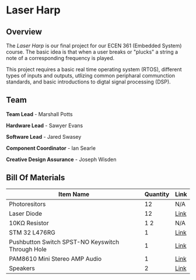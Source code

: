 # Laser Harp
## Overview
The *Laser Harp* is our final project for our ECEN 361 (Embedded System) course. The basic idea is that when a user breaks or "plucks" a string a note of a corresponding frequency is played. 

This project requires a basic real time operating system (RTOS), different types of inputs and outputs, utlizing common peripharal communction standards, and basic introductions to digtal signal processing (DSP).

## Team
**Team Lead** - Marshall Potts

**Hardware Lead** - Sawyer Evans

**Software Lead** - Jared Swasey

**Component Coordinator** - Ian Searle

**Creative Design Assurance** - Joseph Wisden

## Bill Of Materials
| Item Name       | Quantity | Link                           |
|-----------------|----------|---------------------------------------|
| Photoresitors  | 12        | N/A |
| Laser Diode   | 12        | [Link](https://www.amazon.com/HiLetgo-10pcs-650nm-Diode-Laser/dp/B071FT9HSV/ref=sr_1_3?crid=3H3MM61YSYGM1&dib=eyJ2IjoiMSJ9.9Ml-QAMuxixZG9GYrtqWh0ONodM0ILt-aNh3FtSPJwc0VMtrFR2xtxfixFhiu35O900vpFOStWr_u29nQ-SZhsa9B-sUFyNqmgN7di__fyvRhhRSgDr4xzSZpqkAIRsjxb1oN3n3VRECbx71xOqbXCrsBjXx_CzSwJjfV-SHUGTRRO1rx9WGUstkfuSYzVysJAAe9ZmQhV0ukAT88GfIXy3Bmgmopqz1rqT-U6FoyYg.bpC9aeLP98DVx9chbGsdqRm7ij2zGCO98jQP-9tFrV4&dib_tag=se&keywords=laser+diode&qid=1720821173&sprefix=laser+diod%2Caps%2C151&sr=8-3) |
| 10KΩ Resistor   | 1 2       | N/A |
| STM 32 L476RG      | 1        | [Link](https://www.digikey.com/en/products/detail/stmicroelectronics/NUCLEO-L476RG/5347711) |
| Pushbutton Switch SPST-NO Keyswitch Through Hole            | 1        | [Link](https://www.digikey.com/en/products/detail/cherry-americas-llc/MX1A-11NW/91134) |
| PAM8610 Mini Stereo AMP Audio      | 1    | [Link](https://www.amazon.com/HiLetgo-PAM8610-Amplify-Portable-Amplifier/dp/B01DK29KYG/ref=sr_1_2_sspa?dib=eyJ2IjoiMSJ9.TBzGFAz1qul_n-oSouJJpgKW6yZdShq-Q57eK6gmlsBxhC72-SthU_X1GkphLKrWgX1RqhwlLFHQ_LIcgKats4xFbeDid_IsYkIZ3mJjuJNH9uFHDVZ-eenm5TYeYMbMgpTpi_-NSOfvXE54lDwrRfktCU4OZRpBfs-OAeMUgpVuuilCQqG_0g4uoJ2JT1fhaaYytisUAZd35V1ZQLrKud_KBUhiSfO7EjsQmNwRXt8.nvdErzkhf1dhIM7AwAVq-HVQJDCi3Q_qwbJ--hRPp3Y&dib_tag=se&keywords=audio+amplifier+board&qid=1720820937&sr=8-2-spons&sp_csd=d2lkZ2V0TmFtZT1zcF9hdGY&psc=1) |
| Speakers | 2|[Link](https://www.amazon.com/Gikfun-Speaker-Stereo-Loudspeaker-Arduino/dp/B01LN8ONG4/ref=sr_1_3?dib=eyJ2IjoiMSJ9.M0WqXdKcR1EYeSlhAZFffFtE2dXpMI1sKd9Toi4QG0KjS9XE1gR4r-GyYChlQUig5EACX50z7cn_PIjM8F59ZNJna4asXVzXc4WSbgBfItB9B8bhdZLbTO5ThnUkW2Ki1E5Rz-IxIslBKRy6cQj9-Fp6aTvX8XIRAj3UHIJ06t2xWVllWSrY-61uDWGVaxJmxduxY_mvSF8_JBnoSGXjjw5Bd5WY-H4WWW4TFyCZqvg.r3dsg3EtQmGc4s1Y27Od0nZIhKLb3tBR26EEpjiaCkw&dib_tag=se&keywords=speaker+component&qid=1714489710&sr=8-3)




